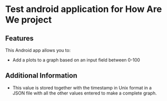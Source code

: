 # Test android application for How Are We project
## Features
This Android app allows you to:
- Add a plots to a graph based on an input field between 0-100

## Additional Information
- This value is stored together with the timestamp in Unix format in a JSON file with all the other values entered to make a complete graph.


